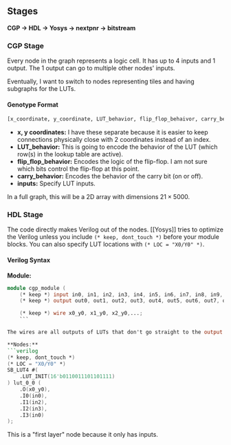 ## Stages

**CGP $\rightarrow$ HDL $\rightarrow$ Yosys $\rightarrow$ nextpnr $\rightarrow$ bitstream**

### CGP Stage

Every node in the graph represents a logic cell. It has up to 4 inputs and 1 output. The 1 output can go to multiple other nodes' inputs.

Eventually, I want to switch to nodes representing tiles and having subgraphs for the LUTs.

#### Genotype Format

```python
[x_coordinate, y_coordinate, LUT_behavior, flip_flop_behaivor, carry_behavior, input0_x, input0_y, input1_x, input1_y, input2_x, input2_y, input3_x, input3_y, output0_x]
```

- **x, y coordinates:** I have these separate because it is easier to keep connections physically close with 2 coordinates instead of an index.
- **LUT_behavior:** This is going to encode the behavior of the LUT (which row(s) in the lookup table are active).
- **flip_flop_behavior:** Encodes the logic of the flip-flop. I am not sure which bits control the flip-flop at this point.
- **carry_behavior:** Encodes the behavior of the carry bit (on or off).
- **inputs:** Specify LUT inputs.

In a full graph, this will be a 2D array with dimensions $21 \times 5000$.

### HDL Stage

The code directly makes Verilog out of the nodes. [[Yosys]] tries to optimize the Verilog unless you include `(* keep, dont_touch *)` before your module blocks. You can also specify LUT locations with `(* LOC = "X0/Y0" *)`.

#### Verilog Syntax

**Module:**
```verilog
module cgp_module (
    (* keep *) input in0, in1, in2, in3, in4, in5, in6, in7, in8, in9,
    (* keep *) output out0, out1, out2, out3, out4, out5, out6, out7, out8, out9);

    (* keep *) wire x0_y0, x1_y0, x2_y0,...;
    ```

The wires are all outputs of LUTs that don't go straight to the output tiles.

**Nodes:**
```verilog
(* keep, dont_touch *)
(* LOC = "X0/Y0" *)
SB_LUT4 #(
    .LUT_INIT(16'b0110011101101111)
) lut_0_0 (
    .O(x0_y0),
    .I0(in0),
    .I1(in2),
    .I2(in3),
    .I3(in0)
);
```

This is a "first layer" node because it only has inputs.